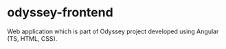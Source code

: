 # odyssey-frontend
Web application which is part of Odyssey project developed using Angular (TS, HTML, CSS).
